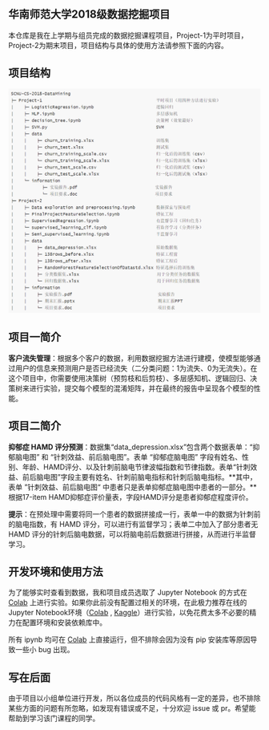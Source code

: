 ## 华南师范大学2018级数据挖掘项目
本仓库是我在上学期与组员完成的数据挖掘课程项目，Project-1为平时项目，Project-2为期末项目，项目结构与具体的使用方法请参照下面的内容。



## 项目结构

![项目结构](https://github.com/charfole/SCNU-CS-2018-DataMining/blob/master/images/%E9%A1%B9%E7%9B%AE%E7%BB%93%E6%9E%84%E5%9B%BE.png)


## 项目一简介

**客户流失管理**：根据多个客户的数据，利用数据挖掘方法进行建模，使模型能够通过用户的信息来预测用户是否已经流失（二分类问题：1为流失、0为无流失）。在这个项目中，你需要使用决策树（预剪枝和后剪枝）、多层感知机、逻辑回归、决策树来进行实验，提交每个模型的混淆矩阵，并在最终的报告中呈现各个模型的性能。


## 项目二简介

**抑郁症 HAMD 评分预测**：数据集“data_depression.xlsx”包含两个数据表单：“抑郁脑电图” 和 “针刺效益、前后脑电图”。表单 “抑郁症脑电图” 字段有姓名、性别、年龄、HAMD评分、以及针刺前脑电节律波幅指数和节律指数。表单“针刺效益、前后脑电图”字段主要有姓名、针刺前脑电指标和针刺后脑电指标。**其中，表单 ”针刺效益、前后脑电图“ 中患者只是表单抑郁症脑电图中患者的一部分。**根据17-item HAMD抑郁症评价量表，字段HAMD评分是患者抑郁症程度评价。

**提示**：在预处理中需要将同一个患者的数据拼接成一行，表单一中的数据为针刺前的脑电指数，有 HAMD 评分，可以进行有监督学习；表单二中加入了部分患者无 HAMD 评分的针刺后脑电数据，可以将脑电前后数据进行拼接，从而进行半监督学习。



## 开发环境和使用方法

为了能够实时查看到数据，我和项目成员选取了 Jupyter Notebook 的方式在 [Colab](https://colab.research.google.com/notebooks/intro.ipynb) 上进行实验。如果你此前没有配置过相关的环境，在此极力推荐在线的 Jupyter Notebook环境（[Colab](https://colab.research.google.com/notebooks/intro.ipynb) , [Kaggle](https://www.kaggle.com/notebooks?sortBy=dateRun&tab=profile)）进行实验，以免花费太多不必要的精力在配置环境和安装依赖库中。

所有 ipynb 均可在 [Colab](https://colab.research.google.com/notebooks/intro.ipynb) 上直接运行，但不排除会因为没有 pip 安装库等原因导致一些小 bug 出现。



## 写在后面

由于项目以小组单位进行开发，所以各位成员的代码风格有一定的差异，也不排除某些方面的问题有所忽略，如发现有错误或不足，十分欢迎 issue 或 pr。希望能帮助到学习该门课程的同学。
